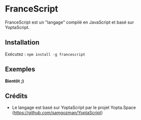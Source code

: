 # FranceScript
FranceScript est un "langage" compilé en JavaScript et basé sur YoptaScript.

## Installation
Exécutez : `npm install -g francescript`

## Exemples
**Bientôt ;)**

## Crédits
- Le langage est basé sur YoptaScript par le projet Yopta.Space (https://github.com/samgozman/YoptaScript)
